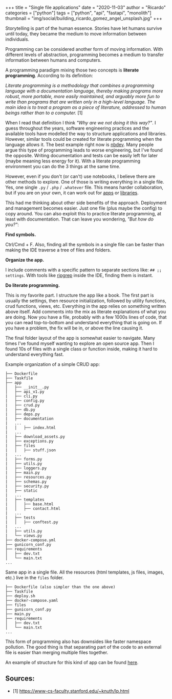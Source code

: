 +++
title = "Single file applications"
date = "2020-11-03"
author = "Ricardo"
categories = ["python"]
tags = ["python", "api", "fastapi", "monolith"]
thumbnail = "img/social/building_ricardo_gomez_angel_unsplash.jpg"
+++

Storytelling is part of the human essence. Stories have let humans survive until today, they became the medium to move information between individuals.

Programming can be considered another form of moving information. With different levels of abstraction, programming becomes a medium to transfer information between humans and computers.

A programming paradigm mixing those two concepts is **literate programming**. According to its definition:

*Literate programming is a methodology that combines a programming language with a documentation language, thereby making programs more robust, more portable, more easily maintained, and arguably more fun to write than programs that are written only in a high-level language. The main idea is to treat a program as a piece of literature, addressed to human beings rather than to a computer.* [1]

When I read that definition I think *"Why are we not doing it this way?"*. I guess throughout the years, software engineering practices and the available tools have modelled the way to structure applications and libraries. However, similar tools could be created for literate programming when the language allows it. The best example right now is [nbdev](https://nbdev.fast.ai/). Many people argue this type of programming leads to worse engineering, but I've found the opposite. Writing documentation and tests can be easily left for later (maybe meaning less energy for it). With a literate programming environment you can do the 3 things at the same time.

However, even if you don't (or can't) use notebooks, I believe there are other methods to explore. One of those is writing everything in a single file. Yes, one single `.py` / `.php` / `.whatever` file. This means harder collaboration, but if you are on your own, it can work out for [apps](https://twitter.com/levelsio/status/1308145873843560449) or [libraries](https://github.com/piku/piku/blob/master/piku.py).

This had me thinking about other side benefits of the approach. Deployment and management becomes easier. Just one file (plus maybe the config) to copy around. You can also exploit this to practice literate programming, at least with documentation. That can leave you wondering, *"But how do you?"*:

**Find symbols.**

Ctrl/Cmd + F. Also, finding all the symbols in a single file can be faster than making the IDE traverse a tree of files and folders.
  
**Organize the app.**

I include comments with a specific pattern to separate sections like: `## ¡¡ settings`. With tools like [ripgrep](https://github.com/BurntSushi/ripgrep) inside the IDE, finding them is instant.
  
**Do literate programming.**

This is my favorite part. I structure the app like a book. The first part is usually the settings, then resource initialization, followed by utility functions, crud functions, views, etc. Everything in the app relies on something written above itself. Add comments into the mix as literate explanations of what you are doing. Now you have a file, probably with a few 1000s lines of code, that you can read top-to-bottom and understand everything that is going on. If you have a problem, the fix will be in, or above the line causing it.
  
The final folder layout of the app is somewhat easier to navigate. Many times I've found myself wanting to explore an open source app. Then I found 10s of files with a single class or function inside, making it hard to understand everything fast.

Example organization of a simple CRUD app:

```
├── Dockerfile
├── Taskfile
├── app
│   ├── __init__.py
│   ├── api_v1.py
|   ├── cli.py
|   ├── config.py
|   ├── crud.py
|   ├── db.py
|   ├── deps.py
|   ├── documentation
|   ...
|   │   ├── index.html
|   ...
|   ├── download_assets.py
|   ├── exceptions.py
|   ├── files
|   │   ├── stuff.json
|   ...
|   ├── forms.py
|   ├── utils.py
|   ├── loggers.py
|   ├── main.py
|   ├── resources.py
|   ├── schemas.py
|   ├── security.py
|   ├── static
|   ...
|   ├── templates
|   │   ├── base.html
|   │   ├── contact.html
|   ...
|   ├── tests
|   │   ├── conftest.py
|   ...
|   ├── utils.py
|   └── views.py
├── docker-compose.yml
├── gunicorn_conf.py
├── requirements
│   ├── dev.txt
│   └── main.txt
...
```

Same app in a single file. All the resources (html templates, js files, images, etc.) live in the `files` folder.

```
├── Dockerfile (also simpler than the one above)
├── Taskfile
├── deploy.sh
├── docker-compose.yaml
├── files
├── gunicorn_conf.py
├── main.py
├── requirements
│   ├── dev.txt
│   └── main.txt
...
```

This form of programming also has downsides like faster namespace pollution. The good thing is that separating part of the code to an external file is easier than merging multiple files together.

An example of structure for this kind of app can be found [here](https://gist.github.com/polyrand/501d76cae0c06d5ba275183e93636127).


## Sources:

* [1] https://www-cs-faculty.stanford.edu/~knuth/lp.html
